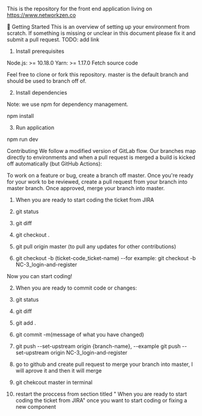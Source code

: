 This is the repository for the front end application living on https://www.networkzen.co

🚀 Getting Started
This is an overview of setting up your environment from scratch. If something is missing or unclear in this document please fix it and submit a pull request. TODO: add link

1. Install prerequisites

Node.js: >= 10.18.0
Yarn: >= 1.17.0
Fetch source code

Feel free to clone or fork this repository. master is the default branch and should be used to branch off of.

2. Install dependencies

Note: we use npm for dependency management.

npm install

3. Run application

 npm run dev

Contributing
We follow a modified version of GitLab flow. Our branches map directly to environments and when a pull request is merged a build is kicked off automatically (but GitHub Actions):

To work on a feature or bug, create a branch off master. Once you're ready for your work to be reviewed, create a pull request from your branch into master branch. Once approved, merge your branch into master.

1. When you are ready to start coding the ticket from JIRA

1. git status
2. git diff
3. git checkout .
4. git pull origin master (to pull any updates for other contributions)
5. git checkout -b (ticket-code_ticket-name) --for example: git checkout -b NC-3_login-and-register

Now you can start coding!


2. When you are ready to commit code or changes:

1. git status
2. git diff
3. git add .
4. git commit -m(message of what you have changed)
5. git push --set-upstream origin {branch-name}, --example  git push --set-upstream origin NC-3_login-and-register
6. go to github and create pull request to merge your branch into master, I will aprove it and then it will merge
7. git chekcout master in terminal
7. restart the proccess from section titled " When you are ready to start coding the ticket from JIRA"  once you want to start coding or fixing a new component



